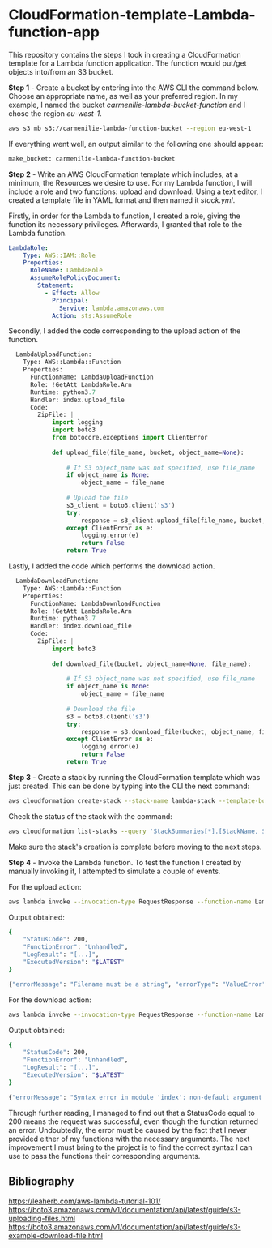 # CloudFormation-template-Lambda-function-app
This repository contains the steps I took in creating a CloudFormation template for a Lambda function application. The function would put/get objects into/from an S3 bucket. 

**Step 1** - Create a bucket by entering into the AWS CLI the command below. Choose an appropriate name, as well as your preferred region. In my example, I named the bucket *carmenilie-lambda-bucket-function* and I chose the region *eu-west-1*.

```sh
aws s3 mb s3://carmenilie-lambda-function-bucket --region eu-west-1
```

If everything went well, an output similar to the following one should appear:

```sh
make_bucket: carmenilie-lambda-function-bucket
```

**Step 2** - Write an AWS CloudFormation template which includes, at a minimum, the Resources we desire to use. For my Lambda function, I will include a role and two functions: upload and download. Using a text editor, I created a template file in YAML format and then named it *stack.yml*.

Firstly, in order for the Lambda to function, I created a role, giving the function its necessary privileges. Afterwards, I granted that role to the Lambda function.

```yaml
LambdaRole:
    Type: AWS::IAM::Role
    Properties:
      RoleName: LambdaRole
      AssumeRolePolicyDocument:
        Statement:
          - Effect: Allow
            Principal:
              Service: lambda.amazonaws.com
            Action: sts:AssumeRole
```

Secondly, I added the code corresponding to the upload action of the function.

```python
  LambdaUploadFunction:
    Type: AWS::Lambda::Function
    Properties:
      FunctionName: LambdaUploadFunction
      Role: !GetAtt LambdaRole.Arn
      Runtime: python3.7
      Handler: index.upload_file
      Code:
        ZipFile: |
            import logging
            import boto3
            from botocore.exceptions import ClientError
            
            def upload_file(file_name, bucket, object_name=None):
            
                # If S3 object_name was not specified, use file_name
                if object_name is None:
                    object_name = file_name
                    
                # Upload the file
                s3_client = boto3.client('s3')
                try:
                    response = s3_client.upload_file(file_name, bucket, object_name)
                except ClientError as e:
                    logging.error(e)
                    return False
                return True
```

Lastly, I added the code which performs the download action.

```python
  LambdaDownloadFunction:
    Type: AWS::Lambda::Function
    Properties:
      FunctionName: LambdaDownloadFunction
      Role: !GetAtt LambdaRole.Arn
      Runtime: python3.7
      Handler: index.download_file
      Code:
        ZipFile: |
            import boto3
            
            def download_file(bucket, object_name=None, file_name):
            
                # If S3 object_name was not specified, use file_name
                if object_name is None:
                    object_name = file_name
                    
                # Download the file
                s3 = boto3.client('s3')
                try:
                    response = s3.download_file(bucket, object_name, file_name)
                except ClientError as e:
                    logging.error(e)
                    return False
                return True
```

**Step 3** - Create a stack by running the CloudFormation template which was just created. This can be done by typing into the CLI the next command:

```sh
aws cloudformation create-stack --stack-name lambda-stack --template-body file://stack.yml --capabilities CAPABILITY_NAMED_IAM
```

Check the status of the stack with the command:

```sh
aws cloudformation list-stacks --query 'StackSummaries[*].[StackName, StackStatus]' --stack-status-filter CREATE_IN_PROGRESS CREATE_COMPLETE --output table
```

Make sure the stack's creation is complete before moving to the next steps.

**Step 4** - Invoke the Lambda function. To test the function I created by manually invoking it, I attempted to simulate a couple of events.

For the upload action:

```sh
aws lambda invoke --invocation-type RequestResponse --function-name LambdaUploadFunction --log-type Tail outputfile.txt;  more outputfile.txt
```

Output obtained:

```sh
{
    "StatusCode": 200,
    "FunctionError": "Unhandled",
    "LogResult": "[...]",
    "ExecutedVersion": "$LATEST"
}

{"errorMessage": "Filename must be a string", "errorType": "ValueError", "stackTrace": ["  File \"/var/task/index.py\", line 14, in upload_file\n    response = s3_client.upload_file(file_name, bucket, object_name)\n", "  File \"/var/runtime/boto3/s3/inject.py\", line 131, in upload_file\n    extra_args=ExtraArgs, callback=Callback)\n", "  File \"/var/runtime/boto3/s3/transfer.py\", line 273, in upload_file\n    raise ValueError('Filename must be a string')\n"]}
```

For the download action:

```sh
aws lambda invoke --invocation-type RequestResponse --function-name LambdaDownloadFunction --log-type Tail outputfile.txt;  more outputfile.txt
```

Output obtained:

```sh
{
    "StatusCode": 200,
    "FunctionError": "Unhandled",
    "LogResult": "[...]",
    "ExecutedVersion": "$LATEST"
}

{"errorMessage": "Syntax error in module 'index': non-default argument follows default argument (index.py, line 3)", "errorType": "Runtime.UserCodeSyntaxError", "stackTrace": ["  File \"/var/task/index.py\" Line 3\n    def download_file(bucket, object_name=None, file_name):\n"]}
```

Through further reading, I managed to find out that a StatusCode equal to 200 means the request was successful, even though the function returned an error. Undoubtedly, the error must be caused by the fact that I never provided either of my functions with the necessary arguments. The next improvement I must bring to the project is to find the correct syntax I can use to pass the functions their corresponding arguments.

## Bibliography

https://leaherb.com/aws-lambda-tutorial-101/
https://boto3.amazonaws.com/v1/documentation/api/latest/guide/s3-uploading-files.html
https://boto3.amazonaws.com/v1/documentation/api/latest/guide/s3-example-download-file.html
